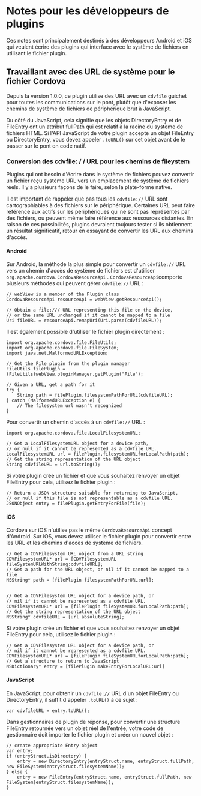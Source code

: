 <!---
    Licensed to the Apache Software Foundation (ASF) under one
    or more contributor license agreements.  See the NOTICE file
    distributed with this work for additional information
    regarding copyright ownership.  The ASF licenses this file
    to you under the Apache License, Version 2.0 (the
    "License"); you may not use this file except in compliance
    with the License.  You may obtain a copy of the License at

      http://www.apache.org/licenses/LICENSE-2.0

    Unless required by applicable law or agreed to in writing,
    software distributed under the License is distributed on an
    "AS IS" BASIS, WITHOUT WARRANTIES OR CONDITIONS OF ANY
    KIND, either express or implied.  See the License for the
    specific language governing permissions and limitations
    under the License.
-->

# Notes pour les développeurs de plugins

Ces notes sont principalement destinés à des développeurs Android et iOS qui veulent écrire des plugins qui interface avec le système de fichiers en utilisant le fichier plugin.

## Travaillant avec des URL de système pour le fichier Cordova

Depuis la version 1.0.0, ce plugin utilise des URL avec un `cdvfile` guichet pour toutes les communications sur le pont, plutôt que d'exposer les chemins de système de fichiers de périphérique brut à JavaScript.

Du côté du JavaScript, cela signifie que les objets DirectoryEntry et de FileEntry ont un attribut fullPath qui est relatif à la racine du système de fichiers HTML. Si l'API JavaScript de votre plugin accepte un objet FileEntry ou DirectoryEntry, vous devez appeler `.toURL()` sur cet objet avant de le passer sur le pont en code natif.

### Conversion des cdvfile: / / URL pour les chemins de fileystem

Plugins qui ont besoin d'écrire dans le système de fichiers pouvez convertir un fichier reçu système URL vers un emplacement de système de fichiers réels. Il y a plusieurs façons de le faire, selon la plate-forme native.

Il est important de rappeler que pas tous les `cdvfile://` URL sont cartographiables à des fichiers sur le périphérique. Certaines URL peut faire référence aux actifs sur les périphériques qui ne sont pas représentés par des fichiers, ou peuvent même faire référence aux ressources distantes. En raison de ces possibilités, plugins devraient toujours tester si ils obtiennent un résultat significatif, retour en essayant de convertir les URL aux chemins d'accès.

#### Android

Sur Android, la méthode la plus simple pour convertir un `cdvfile://` URL vers un chemin d'accès de système de fichiers est d'utiliser `org.apache.cordova.CordovaResourceApi` . `CordovaResourceApi`comporte plusieurs méthodes qui peuvent gérer `cdvfile://` URL :

    // webView is a member of the Plugin class
    CordovaResourceApi resourceApi = webView.getResourceApi();
    
    // Obtain a file:/// URL representing this file on the device,
    // or the same URL unchanged if it cannot be mapped to a file
    Uri fileURL = resourceApi.remapUri(Uri.parse(cdvfileURL));
    

Il est également possible d'utiliser le fichier plugin directement :

    import org.apache.cordova.file.FileUtils;
    import org.apache.cordova.file.FileSystem;
    import java.net.MalformedURLException;
    
    // Get the File plugin from the plugin manager
    FileUtils filePlugin = (FileUtils)webView.pluginManager.getPlugin("File");
    
    // Given a URL, get a path for it
    try {
        String path = filePlugin.filesystemPathForURL(cdvfileURL);
    } catch (MalformedURLException e) {
        // The filesystem url wasn't recognized
    }
    

Pour convertir un chemin d'accès à un `cdvfile://` URL :

    import org.apache.cordova.file.LocalFilesystemURL;
    
    // Get a LocalFilesystemURL object for a device path,
    // or null if it cannot be represented as a cdvfile URL.
    LocalFilesystemURL url = filePlugin.filesystemURLforLocalPath(path);
    // Get the string representation of the URL object
    String cdvfileURL = url.toString();
    

Si votre plugin crée un fichier et que vous souhaitez renvoyer un objet FileEntry pour cela, utilisez le fichier plugin :

    // Return a JSON structure suitable for returning to JavaScript,
    // or null if this file is not representable as a cdvfile URL.
    JSONObject entry = filePlugin.getEntryForFile(file);
    

#### iOS

Cordova sur iOS n'utilise pas le même `CordovaResourceApi` concept d'Android. Sur iOS, vous devez utiliser le fichier plugin pour convertir entre les URL et les chemins d'accès de système de fichiers.

    // Get a CDVFilesystem URL object from a URL string
    CDVFilesystemURL* url = [CDVFilesystemURL fileSystemURLWithString:cdvfileURL];
    // Get a path for the URL object, or nil if it cannot be mapped to a file
    NSString* path = [filePlugin filesystemPathForURL:url];
    
    
    // Get a CDVFilesystem URL object for a device path, or
    // nil if it cannot be represented as a cdvfile URL.
    CDVFilesystemURL* url = [filePlugin fileSystemURLforLocalPath:path];
    // Get the string representation of the URL object
    NSString* cdvfileURL = [url absoluteString];
    

Si votre plugin crée un fichier et que vous souhaitez renvoyer un objet FileEntry pour cela, utilisez le fichier plugin :

    // Get a CDVFilesystem URL object for a device path, or
    // nil if it cannot be represented as a cdvfile URL.
    CDVFilesystemURL* url = [filePlugin fileSystemURLforLocalPath:path];
    // Get a structure to return to JavaScript
    NSDictionary* entry = [filePlugin makeEntryForLocalURL:url]
    

#### JavaScript

En JavaScript, pour obtenir un `cdvfile://` URL d'un objet FileEntry ou DirectoryEntry, il suffit d'appeler `.toURL()` à ce sujet :

    var cdvfileURL = entry.toURL();
    

Dans gestionnaires de plugin de réponse, pour convertir une structure FileEntry retournée vers un objet réel de l'entrée, votre code de gestionnaire doit importer le fichier plugin et créer un nouvel objet :

    // create appropriate Entry object
    var entry;
    if (entryStruct.isDirectory) {
        entry = new DirectoryEntry(entryStruct.name, entryStruct.fullPath, new FileSystem(entryStruct.filesystemName));
    } else {
        entry = new FileEntry(entryStruct.name, entryStruct.fullPath, new FileSystem(entryStruct.filesystemName));
    }